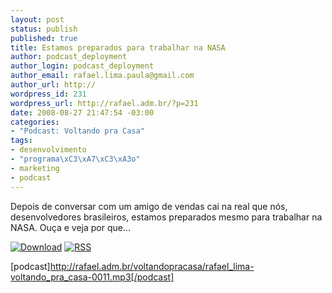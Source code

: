 ```yaml
--- 
layout: post
status: publish
published: true
title: Estamos preparados para trabalhar na NASA
author: podcast_deployment
author_login: podcast_deployment
author_email: rafael.lima.paula@gmail.com
author_url: http://
wordpress_id: 231
wordpress_url: http://rafael.adm.br/?p=231
date: 2008-08-27 21:47:54 -03:00
categories: 
- "Podcast: Voltando pra Casa"
tags: 
- desenvolvimento
- "programa\xC3\xA7\xC3\xA3o"
- marketing
- podcast
---
```

Depois de conversar com um amigo de vendas cai na real que nós, desenvolvedores brasileiros, estamos preparados mesmo para trabalhar na NASA. Ouça e veja por que...

<a class="noborder" href="http://rafael.adm.br/voltandopracasa/rafael_lima-voltando_pra_casa-0011.mp3" title="Download"><img src="http://rafael.adm.br/images/download_green.gif" border="0" alt="Download" /></a> <a class="noborder" href="http://feeds.feedburner.com/rafael_lima_podcast" title="RSS"><img src="http://rafael.adm.br/images/icn-feed-16x16.png" border="0" alt="RSS" /></a>



[podcast]http://rafael.adm.br/voltandopracasa/rafael_lima-voltando_pra_casa-0011.mp3[/podcast]
